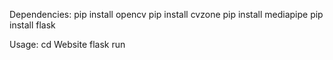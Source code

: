 Dependencies:
pip install opencv
pip install cvzone 
pip install mediapipe
pip install flask

Usage: 
cd Website 
flask run
